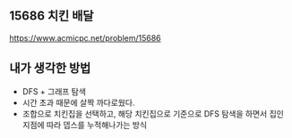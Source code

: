 ## 15686 치킨 배달

<https://www.acmicpc.net/problem/15686>

## 내가 생각한 방법

<!-- ![이미지](./img.png) -->

- DFS + 그래프 탐색
- 시간 초과 때문에 살짝 까다로웠다.
- 조합으로 치킨집을 선택하고, 해당 치킨집으로 기준으로 DFS 탐색을 하면서 집인 지점에 따라 뎁스를 누적해나가는 방식
